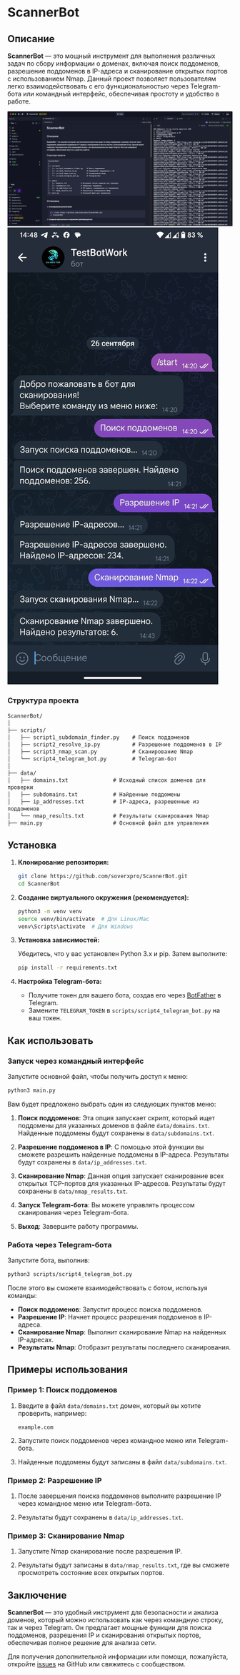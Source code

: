 # ScannerBot

## Описание

**ScannerBot** — это мощный инструмент для выполнения различных задач по сбору информации о доменах, включая поиск поддоменов, разрешение поддоменов в IP-адреса и сканирование открытых портов с использованием Nmap. Данный проект позволяет пользователям легко взаимодействовать с его функциональностью через Telegram-бота или командный интерфейс, обеспечивая простоту и удобство в работе.

![Alt text](https://github.com/soverxpro/ScannerBot/blob/main/replit.png)  ![Alt text](https://github.com/soverxpro/ScannerBot/blob/main/phone-telegram.jpg)


### Структура проекта

```
ScannerBot/
│
├── scripts/
│   ├── script1_subdomain_finder.py    # Поиск поддоменов
│   ├── script2_resolve_ip.py          # Разрешение поддоменов в IP
│   ├── script3_nmap_scan.py           # Сканирование Nmap
│   └── script4_telegram_bot.py        # Telegram-бот
│
├── data/
│   ├── domains.txt              # Исходный список доменов для проверки
│   ├── subdomains.txt           # Найденные поддомены
│   ├── ip_addresses.txt         # IP-адреса, разрешенные из поддоменов
│   └── nmap_results.txt         # Результаты сканирования Nmap
├── main.py                      # Основной файл для управления
```

## Установка

1. **Клонирование репозитория:**

   ```bash
   git clone https://github.com/soverxpro/ScannerBot.git
   cd ScannerBot
   ```

2. **Создание виртуального окружения (рекомендуется):**

   ```bash
   python3 -m venv venv
   source venv/bin/activate  # Для Linux/Mac
   venv\Scripts\activate  # Для Windows
   ```

3. **Установка зависимостей:**

   Убедитесь, что у вас установлен Python 3.x и pip. Затем выполните:

   ```bash
   pip install -r requirements.txt
   ```

4. **Настройка Telegram-бота:**

   - Получите токен для вашего бота, создав его через [BotFather](https://t.me/botfather) в Telegram.
   - Замените `TELEGRAM_TOKEN` в `scripts/script4_telegram_bot.py` на ваш токен.

## Как использовать

### Запуск через командный интерфейс

Запустите основной файл, чтобы получить доступ к меню:

```bash
python3 main.py
```

Вам будет предложено выбрать один из следующих пунктов меню:

1. **Поиск поддоменов**: Эта опция запускает скрипт, который ищет поддомены для указанных доменов в файле `data/domains.txt`. Найденные поддомены будут сохранены в `data/subdomains.txt`.
   
2. **Разрешение поддоменов в IP**: С помощью этой функции вы сможете разрешить найденные поддомены в IP-адреса. Результаты будут сохранены в `data/ip_addresses.txt`.

3. **Сканирование Nmap**: Данная опция запускает сканирование всех открытых TCP-портов для указанных IP-адресов. Результаты будут сохранены в `data/nmap_results.txt`.

4. **Запуск Telegram-бота**: Вы можете управлять процессом сканирования через Telegram-бота.

5. **Выход**: Завершите работу программы.

### Работа через Telegram-бота

Запустите бота, выполнив:

```bash
python3 scripts/script4_telegram_bot.py
```

После этого вы сможете взаимодействовать с ботом, используя команды:

- **Поиск поддоменов**: Запустит процесс поиска поддоменов.
- **Разрешение IP**: Начнет процесс разрешения поддоменов в IP-адреса.
- **Сканирование Nmap**: Выполнит сканирование Nmap на найденных IP-адресах.
- **Результаты Nmap**: Отобразит результаты последнего сканирования.

## Примеры использования

### Пример 1: Поиск поддоменов

1. Введите в файл `data/domains.txt` домен, который вы хотите проверить, например:

   ```
   example.com
   ```

2. Запустите поиск поддоменов через командное меню или Telegram-бота.

3. Найденные поддомены будут записаны в файл `data/subdomains.txt`.

### Пример 2: Разрешение IP

1. После завершения поиска поддоменов выполните разрешение IP через командное меню или Telegram-бота.

2. Результаты будут сохранены в `data/ip_addresses.txt`.

### Пример 3: Сканирование Nmap

1. Запустите Nmap сканирование после разрешения IP.

2. Результаты будут записаны в `data/nmap_results.txt`, где вы сможете просмотреть состояние всех открытых портов.

## Заключение

**ScannerBot** — это удобный инструмент для безопасности и анализа доменов, который можно использовать как через командную строку, так и через Telegram. Он предлагает мощные функции для поиска поддоменов, разрешения IP и сканирования открытых портов, обеспечивая полное решение для анализа сети. 

Для получения дополнительной информации или помощи, пожалуйста, откройте [issues](https://github.com/soverxpro/ScannerBot/issues) на GitHub или свяжитесь с сообществом.

